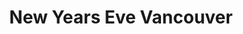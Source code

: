 ---
title: New Years Eve Vancouver
pubDate: 2015-10-21
projectDuration: 1 Month
isDraft: false
description: Celebrating a new event at the year end.
role: Graphic Designer
category: Brand Identity
thumbnail: "../../images/portfolio/fannypax/placeholder.png"
alt: Graphic
technology: Illustrator
isLocked: false
cta: Learn more
deliverables: [Logo]

---